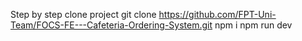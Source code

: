 Step by step clone project
git clone https://github.com/FPT-Uni-Team/FOCS-FE---Cafeteria-Ordering-System.git
npm i
npm run dev

